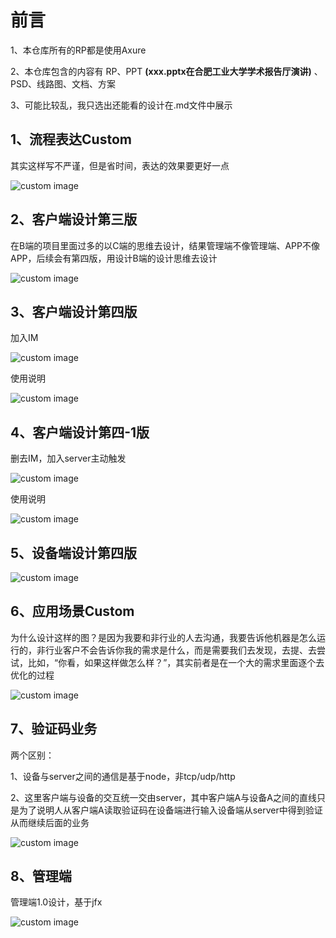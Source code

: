 # 前言
1、本仓库所有的RP都是使用Axure

2、本仓库包含的内容有 RP、PPT **(xxx.pptx在合肥工业大学学术报告厅演讲)** 、PSD、线路图、文档、方案

3、可能比较乱，我只选出还能看的设计在.md文件中展示

## 1、流程表达Custom
其实这样写不严谨，但是省时间，表达的效果要更好一点

![custom image](https://github.com/whsgzcy/Design_To_MySelf_ATW/blob/master/images/ros.png)

## 2、客户端设计第三版
在B端的项目里面过多的以C端的思维去设计，结果管理端不像管理端、APP不像APP，后续会有第四版，用设计B端的设计思维去设计

![custom image](https://github.com/whsgzcy/Design_To_MySelf_ATW/blob/master/images/%E5%AE%A2%E6%88%B7%E7%AB%AF3.png)

## 3、客户端设计第四版
加入IM

![custom image](https://github.com/whsgzcy/Design_To_MySelf_ATW/blob/master/images/%E5%AE%A2%E6%88%B7%E7%AB%AF4.0.png)

使用说明

![custom image](https://github.com/whsgzcy/Design_To_MySelf_ATW/blob/master/images/%E5%AE%A2%E6%88%B7%E7%AB%AF4.0%E4%BD%BF%E7%94%A8%E8%AF%B4%E6%98%8E.png)

## 4、客户端设计第四-1版
删去IM，加入server主动触发

![custom image](https://github.com/whsgzcy/Design_To_MySelf_ATW/blob/master/images/%E5%AE%A2%E6%88%B7%E7%AB%AF4.1.png)

使用说明

![custom image](https://github.com/whsgzcy/Design_To_MySelf_ATW/blob/master/images/%E5%AE%A2%E6%88%B7%E7%AB%AF4.1%E4%BD%BF%E7%94%A8%E8%AF%B4%E6%98%8E.png)

## 5、设备端设计第四版

![custom image](https://github.com/whsgzcy/Design_To_MySelf_ATW/blob/master/images/%E8%AE%BE%E5%A4%87%E7%AB%AF4.0.png)

## 6、应用场景Custom
为什么设计这样的图？是因为我要和非行业的人去沟通，我要告诉他机器是怎么运行的，非行业客户不会告诉你我的需求是什么，而是需要我们去发现，去提、去尝试，比如，“你看，如果这样做怎么样？”，其实前者是在一个大的需求里面逐个去优化的过程

![custom image](https://github.com/whsgzcy/Design_To_MySelf_ATW/blob/master/images/%E6%A8%A1%E5%9E%8B1.png)

## 7、验证码业务
两个区别：

1、设备与server之间的通信是基于node，非tcp/udp/http

2、这里客户端与设备的交互统一交由server，其中客户端A与设备A之间的直线只是为了说明人从客户端A读取验证码在设备端进行输入设备端从server中得到验证从而继续后面的业务

![custom image](https://github.com/whsgzcy/Design_To_MySelf_ATW/blob/master/images/%E9%AA%8C%E8%AF%81%E7%A0%81%E6%97%B6%E5%BA%8F%E5%9B%BE.png)

## 8、管理端
管理端1.0设计，基于jfx

![custom image](https://github.com/whsgzcy/Design_To_MySelf_ATW/blob/master/images/server.png)
